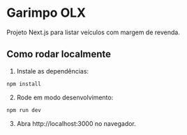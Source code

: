 # Garimpo OLX

Projeto Next.js para listar veículos com margem de revenda.

## Como rodar localmente

1. Instale as dependências:

```bash
npm install
```

2. Rode em modo desenvolvimento:

```bash
npm run dev
```

3. Abra http://localhost:3000 no navegador.
